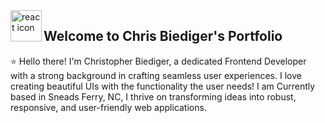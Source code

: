 
<img align="left" src="https://github.com/leungwensen/svg-icon/blob/master/dist/svg/logos/react.svg" height="50" alt="react icon"/>
<h2>Welcome to Chris Biediger's Portfolio</h2>

<p>
⭐ Hello there! I'm Christopher Biediger, a dedicated Frontend Developer with a strong background in crafting seamless user experiences. I love creating beautiful UIs with the functionality the user needs! I am Currently based in Sneads Ferry, NC, I thrive on transforming ideas into robust, responsive, and user-friendly web applications.
</p>


